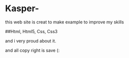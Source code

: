 # Kasper-

this web site is creat to make example 
to improve my skills 

##Html, Html5, Css, Css3

and i very proud about it.

and all copy right is save (:
